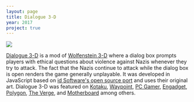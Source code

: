 ```yaml
---
layout: page
title: Dialogue 3-D
year: 2017
project: true
--- 
```


![](dialogue.gif)

[Dialogue 3-D](https://nasser.itch.io/dialogue-3-d) is a mod of [Wolfenstein 3-D](http://3d.wolfenstein.com/) where a dialog box prompts players with ethical questions about violence against Nazis whenever they try to attack. The fact that the Nazis continue to attack while the dialog box is open renders the game generally unplayable. It was developed in JavaScript based on [id Software's open source port](https://github.com/id-Software/wolf3d-browser) and uses their original art. Dialogue 3-D was featured on [Kotaku](https://kotaku.com/wolfenstein-parody-thoughtfully-examines-the-ethics-of-1792061280), [Waypoint](https://waypoint.vice.com/en_us/article/be-your-own-devils-advocate-in-this-free-nazi-shooter?utm_source=vicefbus), [PC Gamer](http://www.pcgamer.com/wolfenstein-3d-remix-lets-you-try-to-talk-to-the-nazis/?utm_content=buffer529d8&utm_medium=social&utm_source=facebook&utm_campaign=buffer_pcgamerfb), [Engadget](https://www.engadget.com/2017/02/07/wolfenstein-parody-shooting-nazis/), [Polygon](http://www.polygon.com/2017/2/7/14534862/wolfenstein-nazi-talk-mod-richard-spencer), [The Verge](http://www.theverge.com/2017/2/6/14524866/wolfenstein-dialogue-3-d-nazi-punching-debate-ramsey-nasser), and [Motherboard](https://motherboard.vice.com/en_us/article/someone-modded-wolfenstein-3d-to-ask-if-violence-against-nazis-is-okay) among others.